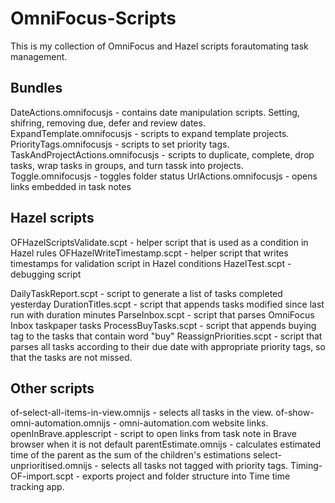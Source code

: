 # OmniFocus-Scripts

This is my collection of OmniFocus and Hazel scripts forautomating task management. 

## Bundles 
DateActions.omnifocusjs - contains date manipulation scripts. Setting, shifring, removing due, defer and review dates.  
ExpandTemplate.omnifocusjs - scripts to expand template projects. 
PriorityTags.omnifocusjs - scripts to set priority tags. 
TaskAndProjectActions.omnifocusjs - scripts to duplicate, complete, drop tasks, wrap tasks in groups, and turn tassk into projects.
Toggle.omnifocusjs - toggles folder status
UrlActions.omnifocusjs - opens links embedded in task notes

## Hazel scripts
OFHazelScriptsValidate.scpt - helper script that is used as a condition in Hazel rules
OFHazelWriteTimestamp.scpt - helper script that writes timestamps for validation script in Hazel conditions
HazelTest.scpt - debugging script

DailyTaskReport.scpt - script to generate a list of tasks completed yesterday 
DurationTitles.scpt - script that appends tasks modified since last run with duration minutes
ParseInbox.scpt - script that parses OmniFocus Inbox taskpaper tasks 
ProcessBuyTasks.scpt - script that appends buying tag to the tasks that contain word "buy"
ReassignPriorities.scpt - script that parses all tasks according to their due date with appropriate priority tags, so that the tasks are not missed.

## Other scripts
of-select-all-items-in-view.omnijs - selects all tasks in the view.
of-show-omni-automation.omnijs - omni-automation.com website links.
openInBrave.applescript - script to open links from task note in Brave browser when it is not default
parentEstimate.omnijs - calculates estimated time of the parent as the sum of the children's estimations
select-unprioritised.omnijs - selects all tasks not tagged with priority tags.
Timing-OF-import.scpt - exports project and folder structure into Time time tracking app.